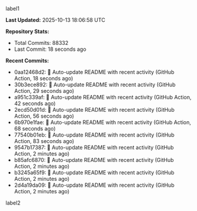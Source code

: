
label1 
<!-- ACTIVITY_START -->
**Last Updated:** 2025-10-13 18:06:58 UTC

**Repository Stats:**
- Total Commits: 88332
- Last Commit: 18 seconds ago

**Recent Commits:**
- 0aa12468d2: 🤖 Auto-update README with recent activity (GitHub Action, 18 seconds ago)
- 30b3ece892: 🤖 Auto-update README with recent activity (GitHub Action, 29 seconds ago)
- a951c339af: 🤖 Auto-update README with recent activity (GitHub Action, 42 seconds ago)
- 2ecd50d01d: 🤖 Auto-update README with recent activity (GitHub Action, 56 seconds ago)
- 6b970e1fae: 🤖 Auto-update README with recent activity (GitHub Action, 68 seconds ago)
- 77540b01eb: 🤖 Auto-update README with recent activity (GitHub Action, 83 seconds ago)
- 9547b17387: 🤖 Auto-update README with recent activity (GitHub Action, 2 minutes ago)
- b85afc6870: 🤖 Auto-update README with recent activity (GitHub Action, 2 minutes ago)
- b3245a65f9: 🤖 Auto-update README with recent activity (GitHub Action, 2 minutes ago)
- 2d4a19da09: 🤖 Auto-update README with recent activity (GitHub Action, 2 minutes ago)
<!-- ACTIVITY_END -->

label2
